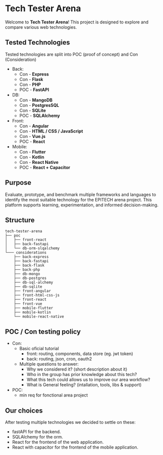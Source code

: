 # Tech Tester Arena

Welcome to **Tech Tester Arena**!
This project is designed to explore and compare various web technologies.

## Tested Technologies

Tested technologies are split into POC (proof of concept) and Con (Consideration)

- Back:
  - Con - **Express**
  - Con - **Flask**
  - Con - **PHP**
  - POC - **FastAPI**
- DB:
  - Con - **MangoDB**
  - Con - **PostgresSQL**
  - Con - **SQLite**
  - POC - **SQLAlchemy**
- Front:
  - Con - **Angular**
  - Con - **HTML / CSS / JavaScript**
  - Con - **Vue.js**
  - POC - **React**
- Mobile:
  - Con - **Flutter**
  - Con - **Kotlin**
  - Con - **React Native**
  - POC - **React + Capacitor**

## Purpose
Evaluate, prototype, and benchmark multiple frameworks and languages to identify the most suitable technology for the EPITECH arena project. This platform supports learning, experimentation, and informed decision-making.

## Structure

```
tech-tester-arena
├── poc
│   ├── front-react
│   ├── back-fastapi
│   └── db-orm-slqalchemy
└─── considerations
    ├── back-express
    ├── back-fastapi
    ├── back-flask
    ├── back-php
    ├── db-mongo
    ├── db-postgres
    ├── db-sql-alchemy
    ├── db-sqlite
    ├── front-angular
    ├── front-html-css-js
    ├── front-react
    ├── front-vue
    ├── mobile-flutter
    ├── mobile-kotlin
    └── mobile-react-native 
```

## POC / Con testing policy
- Con:
  - Basic oficial tutorial
    - front: routing, components, data store (eg. jwt token)
    - back: routing, json, cron, oauth2
  - Multiple questions to answer:
    - Why we considered it? (short description about it)
    - Who in the group has prior knowledge about this tech?
    - What this tech could allows us to improve our area workflow?
    - What is General feeling? (intallation, tools, libs & support)
- POC:
  - min req for fonctional area project

## Our choices

After testing multiple technologies we decided to settle on these:
 - fastAPI for the backend.
 - SQLAlchemy for the orm.
 - React for the frontend of the web application.
 - React with capacitor for the frontend of the mobile application. 
